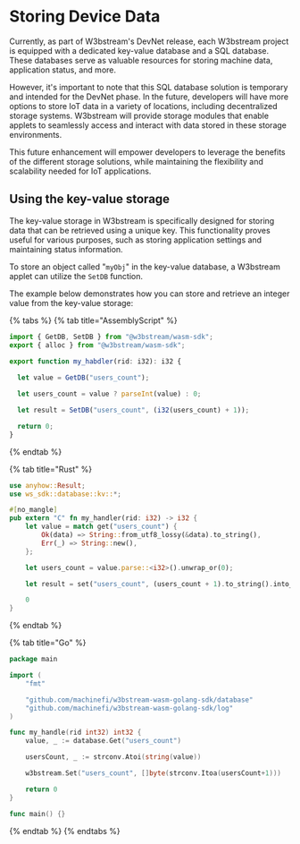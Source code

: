 # Storing Device Data

Currently, as part of W3bstream's DevNet release, each W3bstream project is equipped with a dedicated key-value database and a SQL database. These databases serve as valuable resources for storing machine data, application status, and more.

However, it's important to note that this SQL database solution is temporary and intended for the DevNet phase. In the future, developers will have more options to store IoT data in a variety of locations, including decentralized storage systems. W3bstream will provide storage modules that enable applets to seamlessly access and interact with data stored in these storage environments.

This future enhancement will empower developers to leverage the benefits of the different storage solutions, while maintaining the flexibility and scalability needed for IoT applications.

## Using the key-value storage

The key-value storage in W3bstream is specifically designed for storing data that can be retrieved using a unique key. This functionality proves useful for various purposes, such as storing application settings and maintaining status information.

To store an object called "`myObj`" in the key-value database, a W3bstream applet can utilize the `SetDB` function.&#x20;

The example below demonstrates how you can store and retrieve an integer value from the key-value storage:

{% tabs %}
{% tab title="AssemblyScript" %}
```typescript
import { GetDB, SetDB } from "@w3bstream/wasm-sdk";
export { alloc } from "@w3bstream/wasm-sdk";

export function my_habdler(rid: i32): i32 {
  
  let value = GetDB("users_count");

  let users_count = value ? parseInt(value) : 0;

  let result = SetDB("users_count", (i32(users_count) + 1));

  return 0;
}
```
{% endtab %}

{% tab title="Rust" %}
```rust
use anyhow::Result;
use ws_sdk::database::kv::*;

#[no_mangle]
pub extern "C" fn my_handler(rid: i32) -> i32 {
    let value = match get("users_count") {
        Ok(data) => String::from_utf8_lossy(&data).to_string(),
        Err(_) => String::new(),
    };

    let users_count = value.parse::<i32>().unwrap_or(0);

    let result = set("users_count", (users_count + 1).to_string().into_bytes());

    0
}


```
{% endtab %}

{% tab title="Go" %}
```go
package main

import (
	"fmt"

	"github.com/machinefi/w3bstream-wasm-golang-sdk/database"
	"github.com/machinefi/w3bstream-wasm-golang-sdk/log"
)

func my_handle(rid int32) int32 {
	value, _ := database.Get("users_count")

	usersCount, _ := strconv.Atoi(string(value))

	w3bstream.Set("users_count", []byte(strconv.Itoa(usersCount+1)))

	return 0
}

func main() {}

```
{% endtab %}
{% endtabs %}
